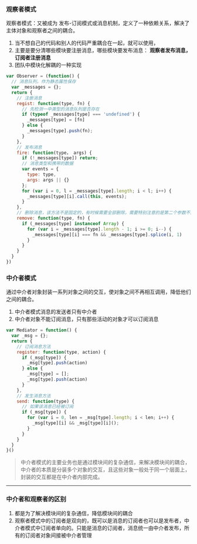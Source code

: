 ### 观察者模式
观察者模式：又被成为 发布-订阅模式或消息机制，定义了一种依赖关系，解决了主体对象和观察者之间的耦合。
1. 当不想自己的代码和别人的代码严重耦合在一起，就可以使用，
2. 主要是要分清哪些模块要注册消息，哪些模块要发布消息：  **观察者发布消息，订阅者注册消息**
3. 团队中模块化解耦的一种实现

```javascript
var Observer = (function() {
  // 消息队列，作为静态属性保存
  var _messages = {};
  return {
    // 注册消息
    regist: function(type, fn) {
      // 先检测一中类型的消息队列是否存在
      if (typeof _messages[type] === 'undefined') {
        _messages[type] = [fn]
      } else {
        _messages[type].push(fn);
      }
    },
    // 发布消息
    fire: function(type， args) {
      if (!_messages[type]) return;
      // 消息类型和携带的数据
      var events = {
        type: type,
        args: args || {}
      };
      for (var i = 0, l = _messages[type].length; i < l; i++) {
        _messages[type][i].call(this, events);
      }
    },
    // 删除消息，该方法不是固定的，有时候需要全部删除，需要特别注意的是第二个参数不能是匿名函数
    remove: function(type, fn) {
      if (_messages[type] instanceof Array) {
        for (var i = _messages[type].length - 1; i >= 0; i--) {
          _messages[type][i] === fn && _messages[type].splice(i, 1)
        }
      }
    }
  }
})
```

### 中介者模式
通过中介者对象封装一系列对象之间的交互，使对象之间不再相互调用，降低他们之间的耦合。
1. 中介者模式消息的发送者只有中介者
2. 中介者对象不能订阅消息，只有那些活动的对象才可以订阅消息

```javascript
var Mediator = function() {
  var _msg = {};
  return {
    // 订阅消息方法
    register: function(type, action) {
      if (_msg[type]) {
        _msg[type].push(action)
      } else {
        _msg[type] = [];
        _msg[type].push(action)
      }
    },
    // 发生消息方法
    send: function(type) {
      // 如果该消息已经被订阅
      if (_msg[type]) {
        for (var i = 0, len = _msg[type].length; i < len; i++) {
          _msg[type][i] && _msg[type][i]();
        }
      }
    }
  }
}()
```
> 中介者模式的主要业务也是通过模块间的复杂通信，来解决模块间的耦合，中介者的本质是分装多个对象的交互，且这些对象一般处于同一个层面上，封装的交互都是在中介者内部完成。


****
### 中介者和观察者的区别
1. 都是为了解决模块间的复杂通信，降低模块间的耦合
2. 观察者模式中的订阅者是双向的，既可以是消息的订阅者也可以是发布者，中介者模式中订阅者单向的。只能是消息的订阅者，消息统一由中介者发布，所有的订阅者对象间接被中介者管理